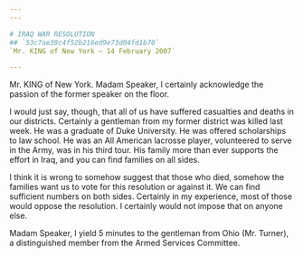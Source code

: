 ```yaml
---
---

# IRAQ WAR RESOLUTION
## `53c7ae39c4f52b216ed9e73d04fd1b70`
`Mr. KING of New York — 14 February 2007`

---
```



Mr. KING of New York. Madam Speaker, I certainly acknowledge the 
passion of the former speaker on the floor.

I would just say, though, that all of us have suffered casualties and 
deaths in our districts. Certainly a gentleman from my former district 
was killed last week. He was a graduate of Duke University. He was 
offered scholarships to law school. He was an All American lacrosse 
player, volunteered to serve in the Army, was in his third tour. His 
family more than ever supports the effort in Iraq, and you can find 
families on all sides.

I think it is wrong to somehow suggest that those who died, somehow 
the families want us to vote for this resolution or against it. We can 
find sufficient numbers on both sides. Certainly in my experience, most 
of those would oppose the resolution. I certainly would not impose that 
on anyone else.

Madam Speaker, I yield 5 minutes to the gentleman from Ohio (Mr. 
Turner), a distinguished member from the Armed Services Committee.